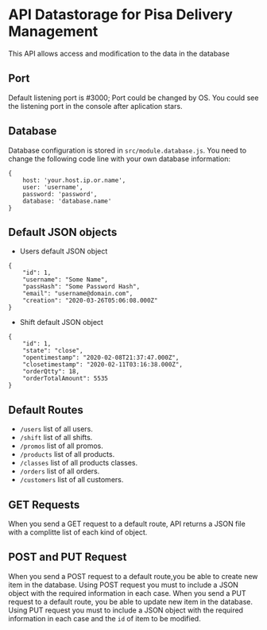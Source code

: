 # API Datastorage for Pisa Delivery Management
This API allows access and modification to the data in the database

## Port

Default listening port is #3000; Port could be changed by OS. You could see the listening port in the console after aplication stars.

## Database

Database configuration is stored in `src/module.database.js`. You need to change the following code line with your own database information:

``` [json]
{ 
    host: 'your.host.ip.or.name',
    user: 'username',
    password: 'password',
    database: 'database.name'
}
```

## Default JSON objects

* Users default JSON object

``` [json]
{
    "id": 1,
    "username": "Some Name",
    "passHash": "Some Password Hash",
    "email": "username@domain.com",
    "creation": "2020-03-26T05:06:08.000Z"
}
```

* Shift default JSON object

``` [json]
{
    "id": 1,
    "state": "close",
    "opentimestamp": "2020-02-08T21:37:47.000Z",
    "closetimestamp": "2020-02-11T03:16:38.000Z",
    "orderQtty": 18,
    "orderTotalAmount": 5535
}
```

## Default Routes

* `/users` list of all users.
* `/shift` list of all shifts.
* `/promos` list of all promos.
* `/products` list of all products.
* `/classes` list of all products classes.
* `/orders` list of all orders.
* `/customers` list of all customers.

## GET Requests

When you send a GET request to a default route, API returns a JSON file with a complitte list of each kind of object.

## POST and PUT Request

When you send a POST request to a default route,you be able to create new item in the database. Using POST request you must to include a JSON object with the required information in each case.
When you send a PUT request to a default route, you be able to update new item in the database. Using PUT request you must to include a JSON object with the required information in each case and the `id` of item to be modified.